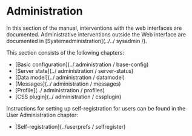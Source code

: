 # Administration

In this section of the manual, interventions with the web interfaces are documented. Administrative interventions outside the Web interface are documented in [Systemadministration](../../ sysadmin /).

This section consists of the following chapters:

* [Basic configuration](../ administration / base-config)
* [Server state](../ administration / server-status)
* [Data model](../ administration / datamodel)
* [Messages](../ administration / messages)
* [Profile](../ administration / profiles)
* [CSS plugin](../ administration / cssplugin)

Instructions for setting up self-registration for users can be found in the User Administration chapter:

* [Self-registration](../userprefs / selfregister)